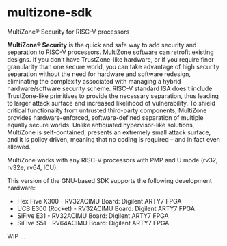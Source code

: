 # multizone-sdk
MultiZone® Security for RISC-V processors

**MultiZone® Security** is the quick and safe way to add security and separation to RISC-V processors. MultiZone software can retrofit existing designs. If you don’t have TrustZone-like hardware, or if you require finer granularity than one secure world, you can take advantage of high security separation without the need for hardware and software redesign, eliminating the complexity associated with managing a hybrid hardware/software security scheme. RISC-V standard ISA does't include TrustZone-like primitives to provide the necessary separation, thus leading to larger attack surface and increased likelihood of vulnerability. To shield critical functionality from untrusted third-party components, MultiZone provides hardware-enforced, software-defined separation of multiple equally secure worlds. Unlike antiquated hypervisor-like solutions, MultiZone is self-contained, presents an extremely small attack surface, and it is policy driven, meaning that no coding is required – and in fact even allowed.

MultiZone works with any RISC-V processors with PMP and U mode (rv32, rv32e, rv64, ICU).

This version of the GNU-based SDK supports the following development hardware:

 - Hex Five X300 - RV32ACIMU Board: Digilent ARTY7 FPGA
 - UCB E300 (Rocket) - RV32ACIMU Board: Digilent ARTY7 FPGA
 - SiFive E31 - RV32ACIMU Board: Digilent ARTY7 FPGA
 - SiFIve S51 - RV64ACIMU Board: Digilent ARTY7 FPGA

WIP ...
